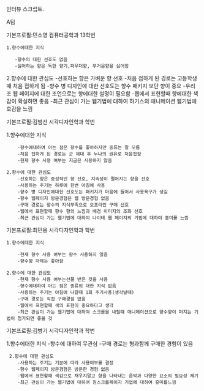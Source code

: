 인터뷰 스크립트.

A팀

기본프로필:민소영 컴퓨터공학과 13학번

    1.향수에대한 지식

       -향수의 대한 선호도 없음
       -싫어하는 향은 독한 향기,파우더향, 무거운향을 싫어함

   2.향수에 대한 관심도
       -선호하는 향은 가벼운 향 선호
       -처음 접하게 된 경로는 고등학생때 처음 접하게 됨
       -향수 병 디자인에 대한 선호도는 향수 패키지 보단 향이 중요
       -우리 조 웹 페이지에 대한 조언으로는 향에대한 설명이 필요함
       -웹에서 표현할때 향에대한 색감이 확실하면 좋음
       -최근 관심이 가는 웹기법에 대하여 하기스의 애니메이션 웹기법에 호감을 느낌





기본프로필:김범선 시각디자인학과  학번

   1.향수에대한 지식

        -향수에대하여 아는 점은 향수를 좋아하지만 종류는 잘 모름
        -처음 접하게 된 경로는 군 제대 후 누나의 권유로 처음접함
        -현재 향수 사용 여부는 지금은 사용하지 않음

    2.향수에 대한 관심도
        -선호하는 향은 중성적인 향 선호, 지속성이 떨어지는 향을 선호
        -사용하는 주기는 하루에 한번 아침에 사용
        -향수 병 디자인에대한 선호도는 패키지가 마음에 들어서 사용욕구가 생김
        -향수 웹페이지 방문경험은 웹 방문경험 없음
        -구매 경로는 향수의 지식부족으로 오프라인 구매 선호
        -웹에서 표현할때 향수 향의 느낌과 배경 이미지의 조화 선호
        -최근 관심이 가는 웹기법에 대하여 나이테 웹 페이지의 기법에 대하여 흥미를 느낌

기본프로필:최민용 시각디자인학과 학번

    1.향수에대한 지식

        -현재 향수 사용 여부는 향수 사용하지 않음
        -향수향 자체는 좋아함

    2.향수에 대한 관심도
        -현재 향수 사용 여부는선물 받은 것을 사용
        -향수에대하여 아는 점은 종류의 대한 지식 없음
        -사용하는 주기는 아침에 나갈때 1회 주기사용(생각날때)
        -구매 경로는 직접 구매경험 없음
        -웹에서 표현할때 색의 표현이 중요하다고 생각
        -최근 관심이 가는 웹기법에 대하여 스크롤을 내릴떄 애니메이션으로 향수향이 퍼지는 기법이 첨가되면 좋을 것

기본프로필:김병기 시각디자인학과 학번

   1.향수에대한 지식
        -향수에 대하여 무관심
        -구매 경로는 형과함께 구매한 경험이 있음

     2.향수에 대한 관심도
        -사용하는 주기는 기분에 따라 사용여부를 결정
        -향수 웹페이지 방문경험은 방문한 경험 없음
        -웹에서 표현할때 색감으로 채우지말고 향을 나타내는 음악과 다양한 요소의 필요성 제기
        -최근 관심이 가는 웹기법에 대하여 원스크롤페이지 기업에 대하여 흥미를느낌


